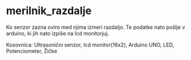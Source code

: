 # merilnik_razdalje
Ko senzor zazna oviro med njima izmeri razdaljo. Te podatke nato pošlje v arduino, ki jih nato izpiše na lcd monitorjuj.

Kosovnica:
Ultrasonični senzor,
lcd monitor(16x2),
Arduino UNO,
LED,
Potenciometer,
Žičke
